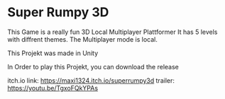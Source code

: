# Super Rumpy 3D
This Game is a really fun 3D Local Multiplayer Plattformer
It has 5 levels with diffrent themes.
The Multiplayer mode is local.

This Projekt was made in Unity

In Order to play this Projekt, you can download the release

itch.io link: https://maxi1324.itch.io/superrumpy3d
trailer: https://youtu.be/TgxoFQkYPAs
